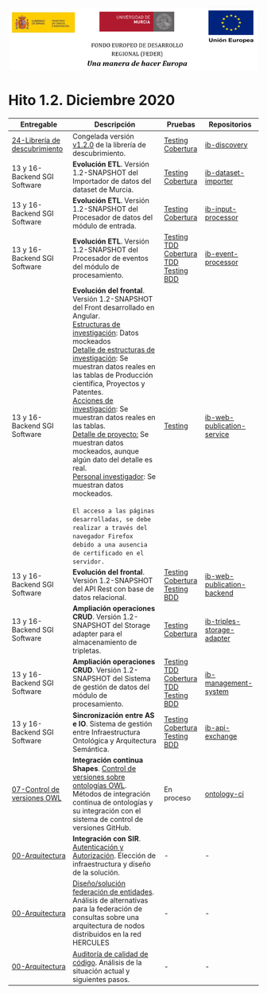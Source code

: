 ![](./images/logos_feder.png)

# Hito 1.2. Diciembre 2020

| Entregable                                                   | Descripción                                                  | Pruebas                                                      | Repositorios                                                 |
| ------------------------------------------------------------ | ------------------------------------------------------------ | ------------------------------------------------------------ | ------------------------------------------------------------ |
| [24-Librería de descubrimiento](../../24-Librer%C3%ADa_de_descubrimiento/README.md) | Congelada versión [v1.2.0](https://github.com/HerculesCRUE/ib-discovery/releases/tag/v1.2.0) de la librería de descubrimiento. | [Testing](https://reports.herculesasioizertis.desa.um.es/discovery/surefire/surefire-report.html)<br/>[Cobertura](https://reports.herculesasioizertis.desa.um.es/discovery/jacoco/) | [ib-discovery](https://github.com/HerculesCRUE/ib-discovery) |
| 13 y 16-Backend SGI Software                                 | **Evolución ETL**. Versión 1.2-SNAPSHOT del Importador de datos del dataset de Murcia. | [Testing](https://reports.herculesasioizertis.desa.um.es/dataset-importer/surefire/surefire-report.html)<br/>[Cobertura](https://sonarcloud.io/component_measures?id=HerculesCRUE_ib-dataset-importer&metric=coverage&view=list) | [ib-dataset-importer](https://github.com/HerculesCRUE/ib-dataset-importer) |
| 13 y 16-Backend SGI Software                                 | **Evolución ETL**. Versión 1.2-SNAPSHOT del Procesador de datos del módulo de entrada. | [Testing](https://reports.herculesasioizertis.desa.um.es/input-processor/surefire/surefire-report.html)<br/>[Cobertura](https://sonarcloud.io/component_measures?id=HerculesCRUE_ib-input-processor&metric=coverage&view=list) | [ib-input-processor](https://github.com/HerculesCRUE/ib-input-processor) |
| 13 y 16-Backend SGI Software                                 | **Evolución ETL**. Versión 1.2-SNAPSHOT del Procesador de eventos del módulo de procesamiento. | [Testing TDD](https://reports.herculesasioizertis.desa.um.es/event-processor/surefire/surefire-report.html)<br/>[Cobertura TDD](https://sonarcloud.io/component_measures?id=HerculesCRUE_ib-event-processor&metric=coverage&view=list)<br/>[Testing BDD](https://github.com/HerculesCRUE/ib-event-processor/blob/master/docs/testing.md) | [ib-event-processor](https://github.com/HerculesCRUE/ib-event-processor) |
| 13 y 16-Backend SGI Software                                 | **Evolución del frontal**. Versión 1.2-SNAPSHOT del Front desarrollado en Angular.<br/>[Estructuras de investigación](http://herc-iz-front-desa.atica.um.es:81/main/categories/researchmentStructures): Datos mockeados<br/>[Detalle de estructuras de investigación](http://herc-iz-front-desa.atica.um.es:81/main/categories/researchmentStructures/Universidad%20Pompeu%20Fabra): Se muestran datos reales en las tablas de Producción científica, Proyectos y Patentes.<br/>[Acciones de investigación](http://herc-iz-front-desa.atica.um.es:81/main/categories/investigation-actions): Se muestran datos reales en las tablas.<br/>[Detalle de proyecto:](http://herc-iz-front-desa.atica.um.es:81/main/categories/investigation-actions/project/172) Se muestran datos mockeados, aunque algún dato del detalle es real.<br/>[Personal investigador](http://herc-iz-front-desa.atica.um.es:81/main/categories/scientist): Se muestran datos mockeados.<br /><br />`El acceso a las páginas desarrolladas, se debe realizar a través del navegador Firefox debido a una ausencia de certificado en el servidor.` | [Testing](https://sonarcloud.io/component_measures?id=HerculesCRUE_ib-web-publication-service&metric=coverage&view=list) | [ib-web-publication-service](https://github.com/HerculesCRUE/ib-web-publication-service) |
| 13 y 16-Backend SGI Software                                 | **Evolución del frontal**. Versión 1.2-SNAPSHOT del API Rest con base de datos relacional. | [Testing](https://reports.herculesasioizertis.desa.um.es/web-publication-backend/surefire/surefire-report.html)<br/>[Cobertura](https://sonarcloud.io/component_measures?id=HerculesCRUE_ib-web-publication-backend&metric=coverage&view=list)<br/>[Testing BDD](https://github.com/HerculesCRUE/ib-web-publication-backend/blob/master/docs/testing.md) | [ib-web-publication-backend](https://github.com/HerculesCRUE/ib-web-publication-backend) |
| 13 y 16-Backend SGI Software                                 | **Ampliación operaciones CRUD**. Versión 1.2-SNAPSHOT del Storage adapter para el almacenamiento de tripletas. | [Testing](https://reports.herculesasioizertis.desa.um.es/triples-storage-adapter/surefire/surefire-report.html)<br/>[Cobertura](https://sonarcloud.io/component_measures?id=HerculesCRUE_ib-triples-storage-adapter&metric=coverage&view=list) | [ib-triples-storage-adapter](https://github.com/HerculesCRUE/ib-triples-storage-adapter) |
| 13 y 16-Backend SGI Software                                 | **Ampliación operaciones CRUD**. Versión 1.2-SNAPSHOT del Sistema de gestión de datos del módulo de procesamiento. | [Testing TDD](https://reports.herculesasioizertis.desa.um.es/management-system/surefire/surefire-report.html)<br/>[Cobertura TDD](https://sonarcloud.io/component_measures?id=HerculesCRUE_ib-management-system&metric=coverage&view=list)<br/>[Testing BDD](https://github.com/HerculesCRUE/ib-management-system/blob/master/docs/testing.md) | [ib-management-system](https://github.com/HerculesCRUE/ib-management-system) |
| 13 y 16-Backend SGI Software                                 | **Sincronización entre AS e IO**. Sistema de gestión entre Infraestructura Ontológica y Arquitectura Semántica. | [Testing](https://reports.herculesasioizertis.desa.um.es/api-exchange/surefire/surefire-report.html)<br/>[Cobertura](https://sonarcloud.io/component_measures?id=HerculesCRUE_ib-api-exchange&metric=coverage&view=list)<br/>[Testing BDD](https://github.com/HerculesCRUE/ib-api-exchange/blob/master/docs/testing.md) | [ib-api-exchange](https://github.com/HerculesCRUE/ib-api-exchange) |
| [07-Control de versiones OWL](../../07-Control_de_versiones_OWL/01_ontology_continuous_integration) | **Integración continua Shapes**. [Control de versiones sobre ontologías OWL](../07-Control_de_versiones_OWL/01_ontology_continuous_integration/ontoloci.md). Métodos de integración continua de ontologías y su integración con el sistema de control de versiones GitHub. | En proceso                                                   | [ontology-ci](https://github.com/HerculesCRUE/ontology-ci)   |
| [00-Arquitectura](../../00-Arquitectura/architecture.md)     | **Integración con SIR**. [Autenticación y Autorización](../00-Arquitectura/Autenticacion_autorizacion/README.md). Elección de infraestructura y diseño de la solución. | -                                                            | -                                                            |
| [00-Arquitectura](../../00-Arquitectura/architecture.md)     | [Diseño/solución federación de entidades](../00-Arquitectura/Federaci%C3%B3n/ASIO_Izertis_Federaci%C3%B3n.md). Análisis de alternativas para la federación de consultas sobre una arquitectura de nodos distribuidos en la red HERCULES | -                                                            | -                                                            |
| [00-Arquitectura](../../00-Arquitectura/architecture.md)     | [Auditoría de calidad de código](https://github.com/HerculesCRUE/ib-asio-docs-/tree/master/00-Arquitectura/Auditoria_de_codigo). Análisis de la situación actual y siguientes pasos. | -                                                            | -                                                            |

